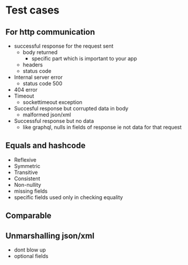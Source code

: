 # Test  cases

## For http communication

- successful response for the request sent
  - body returned
    - specific part which is important to your app
  - headers
  - status code
- Internal server error
  - status code 500
- 404 error
- Timeout
  - sockettimeout exception
- Succesful response but corrupted data in body
  - malformed json/xml
- Successful response but no data
  - like graphql, nulls in fields of response  ie not data for that request


## Equals and hashcode

- Reflexive
- Symmetric
- Transitive
- Consistent
- Non-nullity
- missing fields
- specific fields used only in checking equality

## Comparable

## Unmarshalling json/xml

- dont blow up
- optional fields
